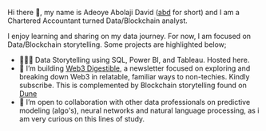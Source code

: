 Hi there 👋, my name is Adeoye Abolaji David ([abd](https://linktr.ee/abd010x) for short) and I am a Chartered Accountant turned Data/Blockchain analyst. 

I enjoy learning and sharing on my data journey. For now, I am focused on Data/Blockchain storytelling. Some projects are highlighted below;
* 👨🏾‍💻 Data Storytelling using SQL, Power BI, and Tableau. Hosted here.   
* 🌱 I’m building [Web3 Digestible](https://web3digestible.beehiiv.com/subscribe), a newsletter focused on exploring and breaking down Web3 in relatable, familiar ways to non-techies. Kindly subscribe. This is complemented by Blockchain storytelling found on [Dune](https://dune.com/abd010x)
* 💞️ I’m open to collaboration with other data professionals on predictive modeling (algo's), neural networks and natural language processing, as i am very curious on this lines of study.

<!---
abd010x/abd01-0x is a ✨ special ✨ repository because its `README.md` (this file) appears on your GitHub profile.
You can click the Preview link to take a look at your changes.
--->
